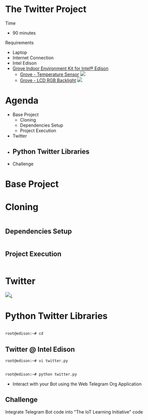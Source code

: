 # The Twitter Project

Time

- 90 minutes

Requirements

- Laptop
- Internet Connection
- Intel Edison
- [Grove Indoor Environment Kit for Intel® Edison](https://www.seeedstudio.com/item_detail.html?p_id=2427)
  - [Grove - Temperature Sensor](http://www.seeedstudio.com/wiki/Grove_-_Temperature_Sensor)
   ![](http://www.seeedstudio.com/wiki/images/thumb/b/b0/Temperature1.jpg/400px-Temperature1.jpg)
  - [Grove - LCD RGB Backlight](http://www.seeedstudio.com/wiki/Grove_-_LCD_RGB_Backlight)
    ![](http://www.seeedstudio.com/wiki/images/thumb/0/03/Serial_LEC_RGB_Backlight_Lcd.jpg/500px-Serial_LEC_RGB_Backlight_Lcd.jpg)

# Agenda

- Base Project
  - Cloning 
  - Dependencies Setup
  - Project Execution
- Twitter
- Python Twitter Libraries
  - 
- Challenge

# Base Project

# Cloning

```sh
```

## Dependencies Setup

```sh
```

## Project Execution

```sh
```

# Twitter


![](https://pbs.twimg.com/profile_images/666407537084796928/YBGgi9BO.png)¿

> 

# Python Twitter Libraries

> 

```sh
```

```sh
root@edison:~# cd
```

## Twitter @ Intel Edison

```sh
root@edison:~# vi twitter.py
```

```python
```

```sh
root@edison:~# python twitter.py
```

- Interact with your Bot using the Web Telegram Org Application

## Challenge

Integrate Telegram Bot code into "The IoT Learning Initiative" code
